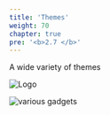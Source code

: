 ```yaml
---
title: 'Themes'
weight: 70
chapter: true
pre: '<b>2.7 </b>'
---
```


A wide variety of themes

![Logo](/img/goblin-blupi-themes.png?width=650px)

![various gadgets](/img/theme.samples.png)
